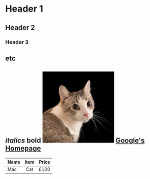 # Header 1
## Header 2
### Header 3
etc
---
*italics*
**bold**
![cat_image](./assets/download.jpeg)
[Google's Homepage](https://google.com)
---
| Name | Item | Price |
| ---- |:----:| -----:|
| Mac  | Cat  | £100  |